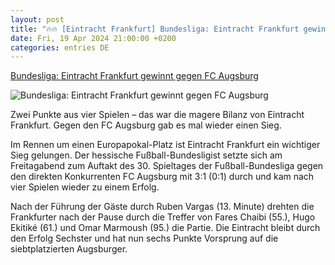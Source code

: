 ```yaml
---
layout: post
title: "🔥🔥 [Eintracht Frankfurt] Bundesliga: Eintracht Frankfurt gewinnt gegen FC Augsburg"
date: Fri, 19 Apr 2024 21:00:00 +0200
categories: entries DE
---
```

[Bundesliga: Eintracht Frankfurt gewinnt gegen FC Augsburg](https://www.noz.de/sport/fussball/artikel/bundesliga-eintracht-frankfurt-gewinnt-gegen-fc-augsburg-46859555)

![Bundesliga: Eintracht Frankfurt gewinnt gegen FC Augsburg](https://images.noz-mhn.de/img/46859564/crop/cbase_16_9-w1200/2110812535/1358510174/bundesliga.jpg)

Zwei Punkte aus vier Spielen – das war die magere Bilanz von Eintracht Frankfurt. Gegen den FC Augsburg gab es mal wieder einen Sieg.

Im Rennen um einen Europapokal-Platz ist Eintracht Frankfurt ein wichtiger Sieg gelungen. Der hessische Fußball-Bundesligist setzte sich am Freitagabend zum Auftakt des 30. Spieltages der Fußball-Bundesliga gegen den direkten Konkurrenten FC Augsburg mit 3:1 (0:1) durch und kam nach vier Spielen wieder zu einem Erfolg.

Nach der Führung der Gäste durch Ruben Vargas (13. Minute) drehten die Frankfurter nach der Pause durch die Treffer von Fares Chaibi (55.), Hugo Ekitiké (61.) und Omar Marmoush (95.) die Partie. Die Eintracht bleibt durch den Erfolg Sechster und hat nun sechs Punkte Vorsprung auf die siebtplatzierten Augsburger.

